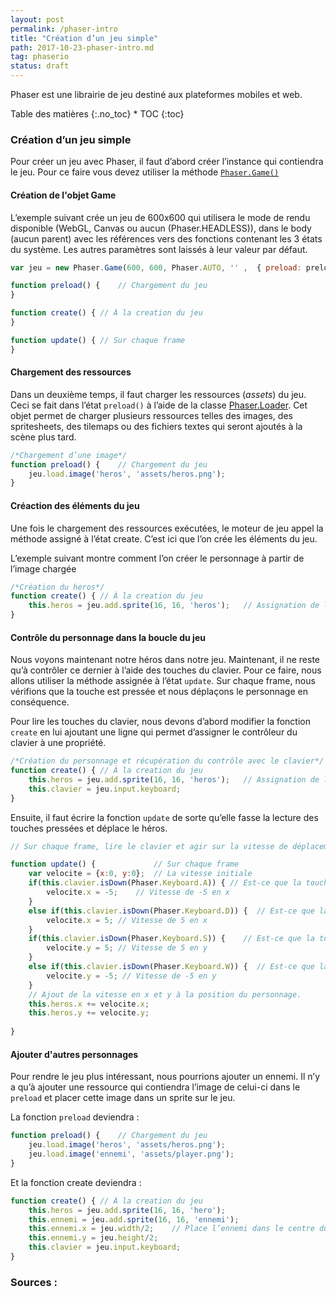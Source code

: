 ```yaml
---
layout: post
permalink: /phaser-intro
title: "Création d’un jeu simple"
path: 2017-10-23-phaser-intro.md
tag: phaserio
status: draft
---
```


Phaser est une librairie de jeu destiné aux plateformes mobiles et web. 


<div class="toc" markdown="1">
<span class="gamma">Table des matières</span>
{:.no_toc}
* TOC
{:toc}
</div>

### Création d’un jeu simple
Pour créer un jeu avec Phaser, il faut d’abord créer l’instance qui contiendra le jeu. Pour ce faire vous devez utiliser la méthode [`Phaser.Game()`](https://photonstorm.github.io/phaser-ce/Phaser.Game.html)

#### Création de l'objet Game
L’exemple suivant crée un jeu de 600x600 qui utilisera le mode de rendu disponible (WebGL, Canvas ou aucun  (Phaser.HEADLESS)), dans le body (aucun parent) avec les références vers des fonctions contenant les 3 états du système. Les autres paramètres sont laissés à leur valeur par défaut.

```js
var jeu = new Phaser.Game(600, 600, Phaser.AUTO, '' ,  { preload: preload, create: create, update: update });

function preload() {	// Chargement du jeu 
}

function create() {	// À la creation du jeu 
}

function update() {	// Sur chaque frame
}
```
#### Chargement des ressources
Dans un deuxième temps, il faut charger les ressources (*assets*) du jeu. Ceci se fait dans l’état `preload()` à l’aide de la classe [Phaser.Loader](https://photonstorm.github.io/phaser-ce/Phaser.Loader.html). Cet objet permet de charger plusieurs ressources telles des images, des spritesheets, des tilemaps ou des fichiers textes qui seront ajoutés à la scène plus tard.

```js
/*Chargement d’une image*/
function preload() {	// Chargement du jeu 
	jeu.load.image('heros', 'assets/heros.png'); 
}
```
#### Créaction des éléments du jeu
Une fois le chargement des ressources exécutées, le moteur de jeu appel la méthode assigné à l’état create. C’est ici que l’on crée les éléments du jeu. 

L’exemple suivant montre comment l’on créer le personnage à partir de l’image chargée
```js
/*Création du heros*/
function create() {	// À la creation du jeu 
    this.heros = jeu.add.sprite(16, 16, 'heros');	// Assignation de l’image dans le personnage.
}
```

#### Contrôle du personnage dans la boucle du jeu
Nous voyons maintenant notre héros dans notre jeu. Maintenant, il ne reste qu’à contrôler ce dernier à l’aide des touches du clavier. Pour ce faire, nous allons utiliser la méthode assignée à l’état `update`. Sur chaque frame, nous vérifions que la touche est pressée et nous déplaçons le personnage en conséquence.
 
Pour lire les touches du clavier, nous devons d’abord modifier la fonction `create` en lui ajoutant une ligne qui permet d’assigner le contrôleur du clavier à une propriété.
```js
/*Création du personnage et récupération du contrôle avec le clavier*/
function create() {	// À la creation du jeu 
    this.heros = jeu.add.sprite(16, 16, 'heros');	// Assignation de l’image dans le personnage.
    this.clavier = jeu.input.keyboard;
}
```

Ensuite, il faut écrire la fonction `update` de sorte qu’elle fasse la lecture des touches pressées et déplace le héros.


```js
// Sur chaque frame, lire le clavier et agir sur la vitesse de déplacement

function update() {	            // Sur chaque frame
    var velocite = {x:0, y:0};	// La vitesse initiale
    if(this.clavier.isDown(Phaser.Keyboard.A)) { // Est-ce que la touche A est pressé
      	velocite.x = -5;	// Vitesse de -5 en x
    }
    else if(this.clavier.isDown(Phaser.Keyboard.D)) {  // Est-ce que la touche D est pressé
        velocite.x = 5; // Vitesse de 5 en x
    }
    if(this.clavier.isDown(Phaser.Keyboard.S)) {	// Est-ce que la touche S est pressé
        velocite.y = 5;	// Vitesse de 5 en y
    }
    else if(this.clavier.isDown(Phaser.Keyboard.W)) {  // Est-ce que la touche W est pressé
        velocite.y = -5; // Vitesse de -5 en y
    }
    // Ajout de la vitesse en x et y à la position du personnage.
    this.heros.x += velocite.x;
    this.heros.y += velocite.y;
    
}
```
#### Ajouter d'autres personnages
Pour rendre le jeu plus intéressant, nous pourrions ajouter un ennemi. Il n’y a qu’à ajouter une ressource qui contiendra l’image de celui-ci dans le `preload` et placer cette image dans un sprite sur le jeu. 

La fonction `preload` deviendra :
```js
function preload() {	// Chargement du jeu 
    jeu.load.image('heros', 'assets/heros.png');
    jeu.load.image('ennemi', 'assets/player.png'); 
}
```

Et la fonction create deviendra : 
```js
function create() {	// À la creation du jeu 
 	this.heros = jeu.add.sprite(16, 16, 'hero');
	this.ennemi = jeu.add.sprite(16, 16, 'ennemi');
	this.ennemi.x = jeu.width/2;	// Place l’ennemi dans le centre du jeu
	this.ennemi.y = jeu.height/2;
  	this.clavier = jeu.input.keyboard;
}
```



### Sources :